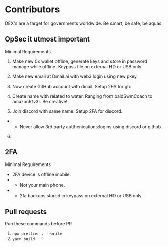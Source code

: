 # Contributors

DEX's are a target for governments worldwide. Be smart, be safe, be aquas.

## OpSec it utmost important

Minimal Requirements

1. Make new 0x wallet offline, generate keys and store in password manage while offline. Keypass file on external HD or USB only.

2. Make new email at Dmail.ai with web3 login using new pkey.

3. Now create GitHub account with dmail. Setup 2FA for gh.
4. Create name with related to water. Ranging from baldSwmCoach to amazonR1v3r. Be creative!

5. Join discord with same name. Setup 2FA for discord.

- - Never allow 3rd party autthenications:logins using discord or github.

6.

## 2FA

Minimal Requirements

- 2FA device is offline mobile.
- - Not your main phone.
- - 2fa backups stored in keypass on external HD or USB only.

## Pull requests

Run these commands before PR

1. `npx prettier . --write`
2. `yarn build`
